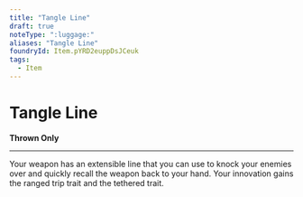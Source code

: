 ```yaml
---
title: "Tangle Line"
draft: true
noteType: ":luggage:"
aliases: "Tangle Line"
foundryId: Item.pYRD2euppDsJCeuk
tags:
  - Item
---
```


# Tangle Line

**Thrown Only**

* * *

Your weapon has an extensible line that you can use to knock your enemies over and quickly recall the weapon back to your hand. Your innovation gains the ranged trip trait and the tethered trait.
